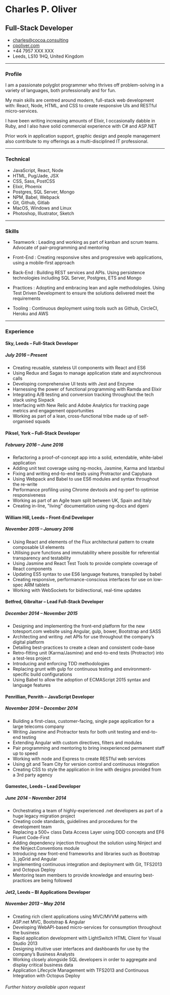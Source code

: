 # Charles P. Oliver
## Full-Stack Developer

* [charles@cocoa.consulting](mailto:charles@cocoa.consulting)  
* [cpoliver.com](http://www.cpoliver.com)  
* +44 7957 XXX XXX  
* Leeds, LS10 1HQ, United Kingdom

------

### Profile
I am a passionate polyglot programmer who thrives off problem-solving in a variety of languages, both professionally and for fun.

My main skills are centred around modern, full-stack web development with: React, Node, HTML, and CSS to create responsive UIs and RESTful micro-services.

I have been writing increasing amounts of Elixir, I occasionally dabble in Ruby, and I also have solid commercial experience with C# and ASP.NET

Prior work in application support, graphic design and people management also contribute to my offerings as a multi-disciplined IT professional.

------

### Technical

* JavaScript, React, Node
* HTML, Pug/Jade, JSX
* CSS, Sass, PostCSS
* Elixir, Phoenix
* Postgres, SQL Server, Mongo
* NPM, Babel, Webpack
* Git, Github, Gitlab
* MacOS, Windows and Linux
* Photoshop, Illustrator, Sketch

------

### Skills

* Teamwork
  : Leading and working as part of kanban and scrum teams. Advocate of pair-programming and mentoring

* Front-End
  : Creating responsive sites and progressive web applications, using a mobile-first approach

* Back-End
  : Building REST services and APIs. Using persistence technologies including SQL Server, Postgres, ETS and Mongo

* Practices
  : Adopting and embracing lean and agile methodologies. Using Test Driven Development to ensure the solutions delivered meet the requirements

* Tooling
  : Continuous deployment using tools such as Github, CircleCI, Heroku and AWS

------

### Experience

#### Sky, Leeds – Full-Stack Developer
##### *July 2016 – Present*

* Creating reusable, stateless UI components with React and ES6
* Using Redux and Sagas to manage application state and asynchronous calls
* Developing comprehensive UI tests with Jest and Enzyme
* Harnessing the power of functional programming with Ramda and Elixir
* Integrating A/B testing and conversion tracking throughout the tech stack using Sixpack
* Interfacing with New Relic and Adobe Analytics for tracking page metrics and engagement opportunities
* Working as part of a lean, cross-functional tribe made up of self-organised squads

#### Piksel, York – Full-Stack Developer
#####  *February 2016 – June 2016*

* Refactoring a proof-of-concept app into a solid, extendable, white-label application
* Adding unit test coverage using ng-mocks, Jasmine, Karma and Istanbul
* Fixing and writing end-to-end tests using Protractor and Capybara
* Using Webpack and Babel to use ES6 modules and syntax throughout the re-write
* Performance profiling using Chrome devtools and ng-perf to optimise responsiveness
* Working as part of an Agile team split between UK, Spain and Italy
* Creating in-line, "living" documentation using ng-docs and dgeni

#### William Hill, Leeds – Front-End Developer
##### *November 2015 – January 2016*

* Using React and elements of the Flux architectural pattern to create composable UI elements
* Utilising pure functions and immutability where possible for referential transparency and testability
* Using Jasmine and React Test Tools to provide complete coverage of React components
* Updating ES5 syntax to use ES6 language features, transpiled by babel
* Creating responsive, performance-conscious interfaces for use on low-spec ARM tablets
* Working with WebSockets for bidirectional, real-time updates

#### Betfred, Gibraltar – Lead Full-Stack Developer
##### *December 2014 – November 2015*

* Designing and implementing the front-end platform for the new totesport.com website using
     Angular, gulp, bower, Bootstrap and SASS
* Architecting and writing .net APIs for use throughout the company’s digital platform
* Detailing best-practices to create a clean and consistent code-base
* Retro-fitting unit (Karma/Jasmine) and end-to-end tests (Protractor) into a test-less project
* Introducing and enforcing TDD methodologies
* Replacing grunt with gulp for continuous testing and environment-specific build configurations
* Using Babel to allow the adoption of ECMAScript 2015 syntax and language features

#### Penrillian, Penrith – JavaScript Developer
##### *November 2014 – December 2014*

* Building a first-class, customer-facing, single page application for a large telecoms company
* Writing Jasmine and Protractor tests for both unit testing and end-to-end testing
* Extending Angular with custom directives, filters and modules
* Pair programming and mentoring to bring inexperienced permanent staff up to speed
* Working with node and Express to create RESTful web services
* Using git and Team City for version control and continuous integration
* Creating CSS to style the application in line with designs provided from a 3rd party agency

#### Gamestec, Leeds – Lead Developer
##### *June 2014 – November 2014*

* Orchestrating a team of highly-experienced .net developers as part of a huge legacy migration project
* Creating code standards, guidelines and procedures for the development team
* Replacing a 500+ class Data Access Layer using DDD concepts and EF6 Fluent Code-First
* Adding dependency injection throughout the solution using Ninject and the Ninject.Conventions module
* Introducing new front-end frameworks and libraries such as Bootstrap 3, jqGrid and Angular
* Implementing continuous integration and deployment with Git, TFS2013 and Octopus Deploy
* Mentoring team members to provide knowledge and ensuring best-practices are being followed

#### Jet2, Leeds – BI Applications Developer
##### *November 2013 – May 2014*

* Creating rich client applications using MVC/MVVM patterns with ASP.net MVC, Bootstrap & Angular
* Developing WebAPI-based micro-services for consumption throughout the business
* Rapid application development with LightSwitch HTML Client for Visual Studio 2013
* Designing intuitive user interfaces and dashboards for use by the company’s Business Analysts
* Working closely alongside SQL developers in order to aggregate and display critical business data
* Application Lifecycle Management with TFS2013 and Continuous Integration with Octopus Deploy

###### *Further history available upon request*
